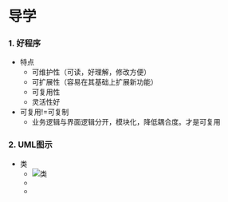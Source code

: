 # 导学

### 1. 好程序

* 特点
  * 可维护性（可读，好理解，修改方便）
  * 可扩展性（容易在其基础上扩展新功能）
  * 可复用性
  * 灵活性好
* 可复用!=可复制
  * 业务逻辑与界面逻辑分开，模块化，降低耦合度。才是可复用

### 2. UML图示

* 类
  * ![类](https://github.com/CSLP/Programming-philosophy/blob/master/imageReferences/%E7%B1%BB.PNG)
  * 
  * 

​	
